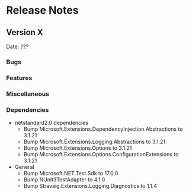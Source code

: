 # Release Notes

## Version X

Date: ???

### Bugs

### Features

### Miscellaneous

### Dependencies

- netstandard2.0 dependencies
  - Bump Microsoft.Extensions.DependencyInjection.Abstractions to 3.1.21
  - Bump Microsoft.Extensions.Logging.Abstractions to 3.1.21
  - Bump Microsoft.Extensions.Options to 3.1.21
  - Bump Microsoft.Extensions.Options.ConfigurationExtensions to 3.1.21 
- General
  - Bump Microsoft.NET.Test.Sdk to 17.0.0
  - Bump NUnit3TestAdapter to 4.1.0
  - Bump Stravaig.Extensions.Logging.Diagnostics to 1.1.4